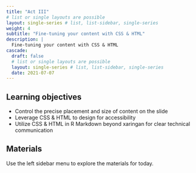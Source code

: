 ```yaml
---
title: "Act III"
# list or single layouts are possible
layout: single-series # list, list-sidebar, single-series
weight: 4
subtitle: "Fine-tuning your content with CSS & HTML"
description: |
  Fine-tuning your content with CSS & HTML
cascade:
  draft: false
  # list or single layouts are possible
  layout: single-series # list, list-sidebar, single-series
  date: 2021-07-07
---
```


## Learning objectives

+  Control the precise placement and size of content on the slide
+  Leverage CSS & HTML to design for accessibility
+  Utilize CSS & HTML in R Markdown beyond xaringan for clear technical communication

## Materials

Use the left sidebar menu to explore the materials for today.
